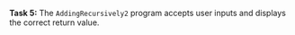 **Task 5:**  The `AddingRecursively2` program accepts user inputs and displays the correct return value. 